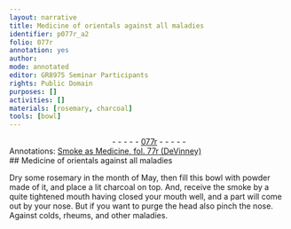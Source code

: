 ```yaml
---
layout: narrative
title: Medicine of orientals against all maladies
identifier: p077r_a2
folio: 077r
annotation: yes
author:
mode: annotated
editor: GR8975 Seminar Participants
rights: Public Domain
purposes: []
activities: []
materials: [rosemary, charcoal]
tools: [bowl]
---
```


 <div class="folio" align="center">- - - - - <a href="http://gallica.bnf.fr/ark:/12148/btv1b10500001g/f159.image" target="_blank">077r</a> - - - - - </div> <div class="annotation" align="left">Annotations:
<a href="https://drive.google.com/drive/folders/0BwJi-u8sfkVDVEUtZWtJYy1XR0k" target="_blank">Smoke as Medicine, fol. 77r (DeVinney)</a>
 </div> 
## Medicine of orientals against all maladies

 <span class="figure"></span> 
 Dry some <span class="material">rosemary</span> in the month of May, then fill this <span class="tool">bowl</span> with powder made of it, and place a lit <span class="material">charcoal</span> on top. And, receive the smoke by a quite tightened mouth having closed your mouth well, and a part will come out by your nose. But if you want to purge the head also pinch the nose. Against colds, rheums, and other maladies.
 